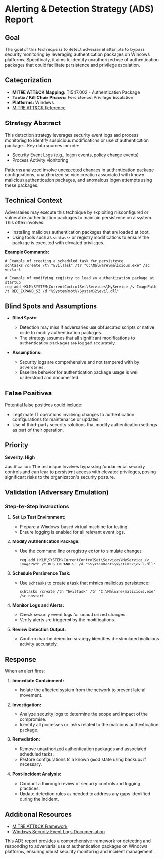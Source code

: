 # Alerting & Detection Strategy (ADS) Report

## Goal
The goal of this technique is to detect adversarial attempts to bypass security monitoring by leveraging authentication packages on Windows platforms. Specifically, it aims to identify unauthorized use of authentication packages that could facilitate persistence and privilege escalation.

## Categorization
- **MITRE ATT&CK Mapping:** T1547.002 - Authentication Package
- **Tactic / Kill Chain Phases:** Persistence, Privilege Escalation
- **Platforms:** Windows
- [MITRE ATT&CK Reference](https://attack.mitre.org/techniques/T1547/002)

## Strategy Abstract
This detection strategy leverages security event logs and process monitoring to identify suspicious modifications or use of authentication packages. Key data sources include:
- Security Event Logs (e.g., logon events, policy change events)
- Process Activity Monitoring

Patterns analyzed involve unexpected changes in authentication package configurations, unauthorized service creation associated with known malicious authentication packages, and anomalous logon attempts using these packages.

## Technical Context
Adversaries may execute this technique by exploiting misconfigured or vulnerable authentication packages to maintain persistence on a system. This often involves:
- Installing malicious authentication packages that are loaded at boot.
- Using tools such as `schtasks` or registry modifications to ensure the package is executed with elevated privileges.

**Example Commands:**
```shell
# Example of creating a scheduled task for persistence
schtasks /create /tn "EvilTask" /tr "C:\Malware\malicious.exe" /sc onstart

# Example of modifying registry to load an authentication package at startup
reg add HKLM\SYSTEM\CurrentControlSet\Services\MyService /v ImagePath /t REG_EXPAND_SZ /d "%SystemRoot%\System32\evil.dll"
```

## Blind Spots and Assumptions
- **Blind Spots:**
  - Detection may miss if adversaries use obfuscated scripts or native code to modify authentication packages.
  - The strategy assumes that all significant modifications to authentication packages are logged accurately.

- **Assumptions:**
  - Security logs are comprehensive and not tampered with by adversaries.
  - Baseline behavior for authentication package usage is well understood and documented.

## False Positives
Potential false positives could include:
- Legitimate IT operations involving changes to authentication configurations for maintenance or updates.
- Use of third-party security solutions that modify authentication settings as part of their operation.

## Priority
**Severity: High**

Justification: The technique involves bypassing fundamental security controls and can lead to persistent access with elevated privileges, posing significant risks to the organization's security posture.

## Validation (Adversary Emulation)
### Step-by-Step Instructions

1. **Set Up Test Environment:**
   - Prepare a Windows-based virtual machine for testing.
   - Ensure logging is enabled for all relevant event logs.

2. **Modify Authentication Package:**
   - Use the command line or registry editor to simulate changes:
     ```shell
     reg add HKLM\SYSTEM\CurrentControlSet\Services\MyService /v ImagePath /t REG_EXPAND_SZ /d "%SystemRoot%\System32\evil.dll"
     ```

3. **Schedule Persistence Task:**
   - Use `schtasks` to create a task that mimics malicious persistence:
     ```shell
     schtasks /create /tn "EvilTask" /tr "C:\Malware\malicious.exe" /sc onstart
     ```

4. **Monitor Logs and Alerts:**
   - Check security event logs for unauthorized changes.
   - Verify alerts are triggered by the modifications.

5. **Review Detection Output:**
   - Confirm that the detection strategy identifies the simulated malicious activity accurately.

## Response
When an alert fires:
1. **Immediate Containment:**
   - Isolate the affected system from the network to prevent lateral movement.
   
2. **Investigation:**
   - Analyze security logs to determine the scope and impact of the compromise.
   - Identify all processes or tasks related to the malicious authentication package.

3. **Remediation:**
   - Remove unauthorized authentication packages and associated scheduled tasks.
   - Restore configurations to a known good state using backups if necessary.

4. **Post-Incident Analysis:**
   - Conduct a thorough review of security controls and logging practices.
   - Update detection rules as needed to address any gaps identified during the incident.

## Additional Resources
- [MITRE ATT&CK Framework](https://attack.mitre.org/)
- [Windows Security Event Logs Documentation](https://docs.microsoft.com/en-us/windows/security/threat-protection/auditing/event-definitions)

This ADS report provides a comprehensive framework for detecting and responding to adversarial use of authentication packages on Windows platforms, ensuring robust security monitoring and incident management.